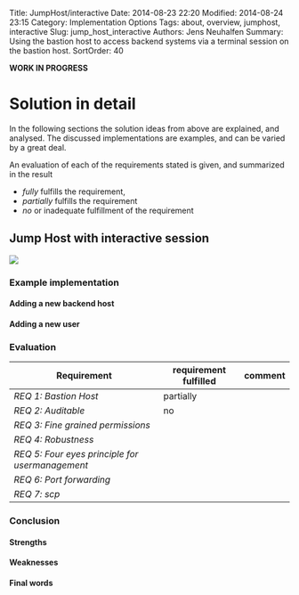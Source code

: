 Title: JumpHost/interactive
Date: 2014-08-23 22:20
Modified: 2014-08-24 23:15
Category: Implementation Options
Tags: about, overview, jumphost, interactive
Slug: jump_host_interactive
Authors: Jens Neuhalfen
Summary: Using the bastion host to access backend systems via a terminal session on the bastion host.
SortOrder: 40


**WORK IN PROGRESS**

Solution in detail
====================

In the following sections the solution ideas from above are explained, and analysed. The discussed implementations are examples, and can be varied by a great deal.

An evaluation of each of the requirements stated is given, and summarized in the result

- _fully_ fulfills the requirement,
- _partially_ fulfills the requirement
- _no_ or inadequate fulfillment of the requirement



## Jump Host with interactive session

![]({filename}/images/JumpHost.png)

### Example implementation
#### Adding a new backend host
#### Adding a new user
### Evaluation
| Requirement                                     | requirement fulfilled | comment |
|-------------------------------------------------|-----------|-----------------------------------------------------------------------------------------|
| *REQ 1: Bastion Host*                           | partially |                                                                                         |
| *REQ 2: Auditable*                              | no        |                                                                                         |
| *REQ 3: Fine grained permissions*               |           |                                                                                         |
| *REQ 4: Robustness*                             |           |                                                                                         |
| *REQ 5: Four eyes principle for usermanagement* |           |                                                                                         |
| *REQ 6: Port forwarding*  | | |
| *REQ 7: scp*  | | |


### Conclusion
#### Strengths
#### Weaknesses
#### Final words
